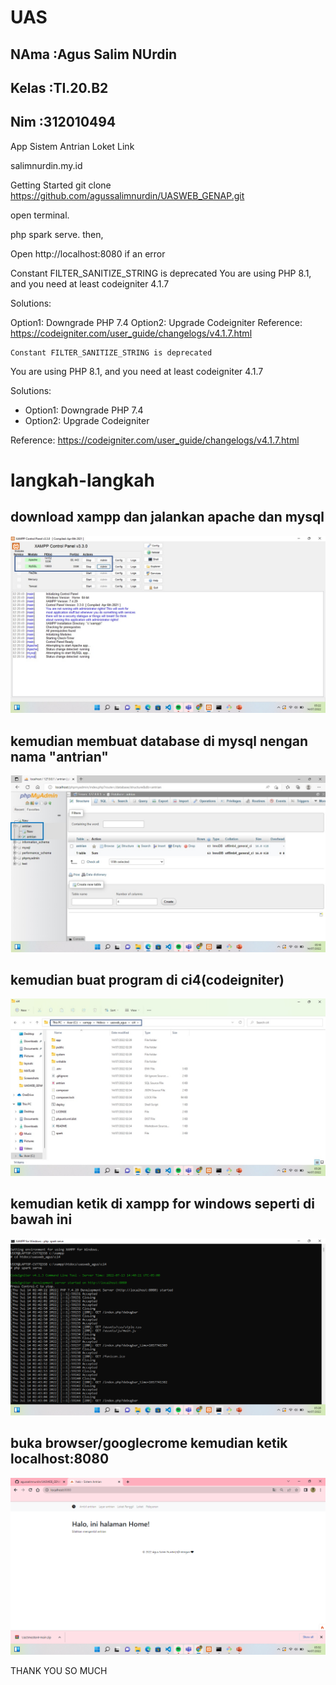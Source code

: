 # UAS
## NAma    :Agus Salim NUrdin
## Kelas   :TI.20.B2
## Nim     :312010494

App Sistem Antrian Loket
Link

salimnurdin.my.id


Getting Started
git clone https://github.com/agussalimnurdin/UASWEB_GENAP.git

open terminal.

php spark serve.
then,

Open http://localhost:8080
if an error

Constant FILTER_SANITIZE_STRING is deprecated
You are using PHP 8.1, and you need at least codeigniter 4.1.7

Solutions:

Option1: Downgrade PHP 7.4
Option2: Upgrade Codeigniter
Reference: https://codeigniter.com/user_guide/changelogs/v4.1.7.html
```shell
Constant FILTER_SANITIZE_STRING is deprecated
```

You are using PHP 8.1, and you need at least codeigniter 4.1.7

Solutions:

- Option1: Downgrade PHP 7.4
- Option2: Upgrade Codeigniter

Reference: https://codeigniter.com/user_guide/changelogs/v4.1.7.html


# langkah-langkah
## download xampp dan jalankan apache dan mysql

![gambar 1](screenshot/2.jpg)

 ## kemudian membuat database di mysql nengan nama "antrian"

 ![gambar 1](screenshot/1.jpg)

 ## kemudian buat program di ci4(codeigniter)

 ![gambar 1](screenshot/3.jpg)

 ## kemudian ketik di xampp for windows seperti di bawah ini

 ![gambar 1](screenshot/4.png)

 ## buka browser/googlecrome kemudian ketik localhost:8080

 ![gambar 1](screenshot/5.png)

 THANK YOU SO MUCH